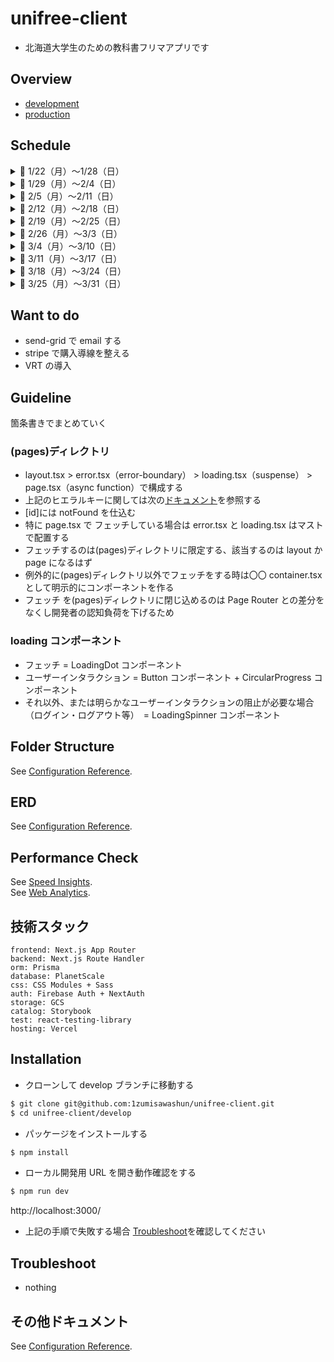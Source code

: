 # unifree-client

- 北海道大学生のための教科書フリマアプリです

## Overview

- [development](https://unifree-client-git-develop-1zumisawashun.vercel.app)
- [production](https://unifree-client.vercel.app)

## Schedule

<details>
<summary>🔷 1/22（月）〜1/28（日）</summary>

- ✅ 環境構築・基盤開発（リンター設定・ディレクトリ構成の考案・技術選定 etc）
- ✅ atoms・molecules 単位のコンポーネントの実装
- ✅ 最低限先方に見せられるだけの UI を整える
- ✅ Stripe で購入導線を整える（Stripe + use-shopping-cart）
- ✅ ログイン・ログアウト・ログイン中の状態管理を可能にする（FirebaseAuth・NextAuth）
- ✅ 基本的な sp 対応をする

</details>

<details>
<summary>🔷 1/29（月）〜2/4（日）</summary>

- ✅ 画像アップロードの機能の実装（GCS 連携）
- ✅ Product と User の CRUD 機能の実装
- ✅ UI のアップデート（トースト等）
- ✅ 全体的なコードのリファクタリング
- ✅ Prisma スキーマの骨子を作成

</details>

<details>
<summary>🔷 2/5（月）〜2/11（日）</summary>

- ✅ PlanetScale + Prisma を連携させて RDB を組む
- ✅ Prisma スキーマ作成
- ✅ DM 機能の実装
- ✅ Product, User, Match, Message の CRUD API 繋ぎ込み
- ✅ その他 UI 改修
- ✅ next-auth の改修（ログインユーザーで操作可能なバリデーションの実装）

</details>

<details>
<summary>🔷 2/12（月）〜2/18（日）</summary>

- ✅ Vercel へのデプロイ
- ✅ 商品一覧の検索機能
- ✅ プロダクトカードの大学名の繋ぎ込み
- ✅ カートアイテムのリンク先改修、Card（List, Item）にまとめる
- ✅ Match をマイページに移行させる（全体的なマイページの UI 改修）
- ✅ マッチした後の FixedFooter の disable にする
- ✅ フェッチ系の関数を hooks ディレクトリに移行する
- ✅ パネルコンポーネントをいい感じに使い回す（shape）
- ✅ 異常系の UI 差し込み（Empty, Error）
- ✅ フェッチコンポーネントを Suspense でラップする。（これ今回のサバコン戦略的に loading.tsx で良い気がしてきた）
- ✅ 再度 sp 画面の確認をする
- ✅ error.tsx の UI 改修
- ✅ faker.js の導入
- ✅ prisma-erd-generate の導入

</details>

<details>
<summary>🔷 2/19（月）〜2/25（日）</summary>

- ✅ server-action へのリプレイス（責務わけのために中止・match と message だけ対応済み）
- ✅ icon を hero-icon にする。たしかツリーシェイキングの対応されていたはず。
- ✅ badge ui, tooltip, toast の作成と改修
- ✅ withAuth で未ログインユーザーのハンドリングを実装した
- ✅ DM 機能に http 変換を加える
- ✅ 一覧の順番を新しい順にする、出品日の追加
- ✅ 画像が伸びるバグ？制限が不明、おそらく cart？
- ✅ header のバッジの api を繋ぎこむ + DM のアイコンを変える
- ✅ 出品から 1 週間以内なら NEW のラベルを付与する

</details>

<details>
<summary>🔷 2/26（月）〜3/3（日）</summary>

- ✅ カテゴリーを日本語に変換する
- ✅ カートを非表示にする
- ✅ どれをサムネイルにするのかの判定を実装する →DD で実装した
- ✅ 入力バリデーションのハンドリング実装
- ✅ create・edit でフォームをリセットする
- ✅ ブラウザで警告が出ていたので product-form の isSp を削除して改修する
- ✅ ロゴを正式なものに差し替え
- ✅ planet-scale の branching 機能を対応する
- ✅ メッセージの通知機能（messages に read をつける）ということはヘッダーにベルアイコンを仕込む必要があるのか、header のベルからマイページマッチに遷移させる
  - https://zenn.dev/catnose99/scraps/468bedaab6dbe3ecfcae
- ✅ match テーブルに createdAt を追加する
- ✅ product-card のオーバーレイを改修する
- ✅ 検索のパワーアップ（name と category で検索絞り込みできるようにした）
- ✅ パフォーマンスチューニング（リージョン変更とか）
- ✅ stroy-book の panel と dropdown-menu どうするか問題
- ✅ リポジトリをプライベートにする
- ✅ ogp 対応の骨子に着手
- ✅ develop 環境の作成

</details>

<details>
<summary>🔷 3/4（月）〜3/10（日）</summary>

- ✅ マイページ編集のフォームのバリデーションを改修する
- ✅ RTL の導入
- ✅ cloudflare でドメインを取る
- ✅ OGP 対応とか、メタデータの改修
- ✅ ga4（セットアップまでは完了）
- ✅ 詳細画面に notFound()を加える

</details>

<details>
<summary>🔷 3/11（月）〜3/17（日）</summary>

- ✅ ios safariでログインできない問題（そもそも実装がおかしかったぽい）
  - https://github.com/firebase/firebase-js-sdk/issues/6716
  - https://mackee.hatenablog.com/entry/perl-advent-calendar-2022-day9
  - これ関係なしにクッキー消してログインすると再現できるかもしれない
- ✅ match に productId を加えないと破綻しそう
- ✅ prismaで実装している箇所をserver-actionsにリプレイス
- ✅ planet-scaleからsupabaseへのリプレイス
- ✅ adminページの作成
- ✅ adminからcategoryを編集できるように実装
- ✅ 自分で自分の投稿にチャットをさせないようにする
- ✅ 画像のバリデーションを緩和する
- userにisAdminプロパティをつける
- ✅ match-detailのUI改修
- ✅ 正式版で使うアカウントの作成・整理
- ✅ 最低限のstripeの動線を実装する

</details>

<details>
<summary>🔷 3/18（月）〜3/24（日）</summary>

- next.js の production check をやってみる
  - https://nextjs.org/docs/app/building-your-application/deploying/production-checklist
  - https://vercel.com/blog/guide-to-fast-websites-with-next-js-tips-for-maximizing-server-speeds

</details>

<details>
<summary>🔷 3/25（月）〜3/31（日）</summary>

- 記事の投稿

</details>

## Want to do

- send-grid で email する
- stripe で購入導線を整える
- VRT の導入

## Guideline

箇条書きでまとめていく

### (pages)ディレクトリ

- layout.tsx > error.tsx（error-boundary） > loading.tsx（suspense） > page.tsx（async function）で構成する
- 上記のヒエラルキーに関しては次の[ドキュメント](https://nextjs.org/docs/app/building-your-application/routing#component-hierarchy)を参照する
- [id]には notFound を仕込む
- 特に page.tsx で フェッチしている場合は error.tsx と loading.tsx はマストで配置する
- フェッチするのは(pages)ディレクトリに限定する、該当するのは layout か page になるはず
- 例外的に(pages)ディレクトリ以外でフェッチをする時は〇〇 container.tsx として明示的にコンポーネントを作る
- フェッチ を(pages)ディレクトリに閉じ込めるのは Page Router との差分をなくし開発者の認知負荷を下げるため

### loading コンポーネント

- フェッチ = LoadingDot コンポーネント
- ユーザーインタラクション = Button コンポーネント + CircularProgress コンポーネント
- それ以外、または明らかなユーザーインタラクションの阻止が必要な場合（ログイン・ログアウト等）　= LoadingSpinner コンポーネント

## Folder Structure

See [Configuration Reference](https://github.com/1zumisawashun/folder-structure-template).

## ERD

See [Configuration Reference](https://github.com/1zumisawashun/unifree-client/blob/main/prisma/scheme.md).

## Performance Check

See [Speed Insights](https://vercel.com/1zumisawashun/unifree-client/speed-insights).  
See [Web Analytics](https://vercel.com/1zumisawashun/unifree-client/analytics).

## 技術スタック

```
frontend: Next.js App Router
backend: Next.js Route Handler
orm: Prisma
database: PlanetScale
css: CSS Modules + Sass
auth: Firebase Auth + NextAuth
storage: GCS
catalog: Storybook
test: react-testing-library
hosting: Vercel
```

## Installation

- クローンして develop ブランチに移動する

```bash
$ git clone git@github.com:1zumisawashun/unifree-client.git
$ cd unifree-client/develop
```

- パッケージをインストールする

```bash
$ npm install
```

- ローカル開発用 URL を開き動作確認をする

```bash
$ npm run dev
```

http://localhost:3000/

- 上記の手順で失敗する場合 [Troubleshoot](#Troubleshoot)を確認してください

## Troubleshoot

- nothing

## その他ドキュメント

See [Configuration Reference](https://nextjs.org/).
